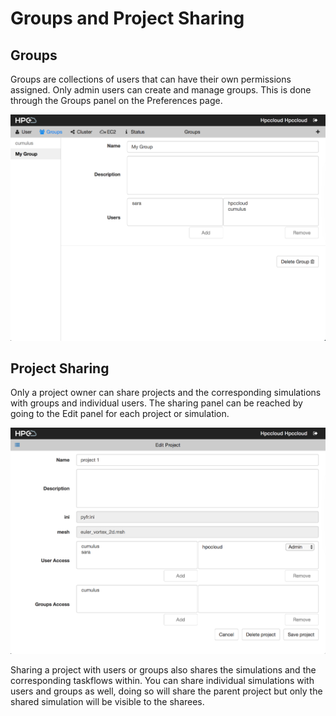 # Groups and Project Sharing

## Groups

Groups are collections of users that can have their own permissions assigned. Only admin users can create and manage groups. This is done through the Groups panel on the Preferences page.

![groups sharing page](usage__images/sharing_groups.png)

## Project Sharing

Only a project owner can share projects and the corresponding simulations with groups and individual users. The sharing panel can be reached by going to the Edit panel for each project or simulation.

![project sharing page](usage__images/sharing_project.png)

Sharing a project with users or groups also shares the simulations and the corresponding taskflows within. You can share individual simulations with users and groups as well, doing so will share the parent project but only the shared simulation will be visible to the sharees. 


